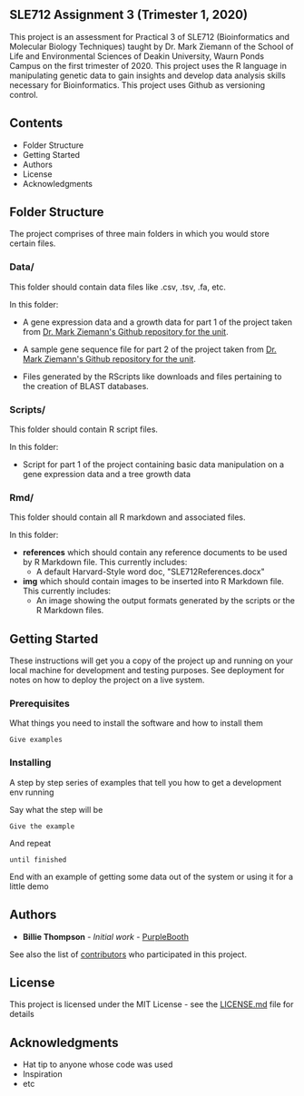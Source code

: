 ## SLE712 Assignment 3 (Trimester 1, 2020)
This project is an assessment for Practical 3 of SLE712 (Bioinformatics and Molecular Biology Techniques) taught by Dr. Mark Ziemann of the School of Life and Environmental Sciences of Deakin University, Waurn Ponds Campus on the first trimester of 2020. This project uses the R language in manipulating genetic data to gain insights and develop data analysis skills necessary for Bioinformatics. This project uses Github as versioning control.

## Contents
* Folder Structure
* Getting Started
* Authors
* License
* Acknowledgments

## Folder Structure

The project comprises of three main folders in which you would store certain files.

### Data/

This folder should contain data files like .csv, .tsv, .fa, etc.

In this folder:

- A gene expression data and a growth data for part 1 of the project taken from [Dr. Mark Ziemann's Github repository for the unit](https://github.com/markziemann/SLE712_files/tree/master/bioinfo_asst3_part1_files).

- A sample gene sequence file for part 2 of the project taken from [Dr. Mark Ziemann's Github repository for the unit](https://github.com/markziemann/SLE712_files/tree/master/bioinfo_asst3_part2_files).

- Files generated by the RScripts like downloads and files pertaining to the creation of BLAST databases.

### Scripts/

This folder should contain R script files.

In this folder:

- Script for part 1 of the project containing basic data manipulation on a gene expression data and a tree growth data 

### Rmd/

This folder should contain all R markdown and associated files.

In this folder:

- **references** which should contain any reference documents to be used by R Markdown file. This currently includes:
  - A default Harvard-Style word doc, "SLE712References.docx"
- **img** which should contain images to be inserted into R Markdown file. This currently includes:
  - An image showing the output formats generated by the scripts or the R Markdown files.

## Getting Started

These instructions will get you a copy of the project up and running on your local machine for development and testing purposes. See deployment for notes on how to deploy the project on a live system.

### Prerequisites

What things you need to install the software and how to install them

```
Give examples
```

### Installing

A step by step series of examples that tell you how to get a development env running

Say what the step will be

```
Give the example
```

And repeat

```
until finished
```

End with an example of getting some data out of the system or using it for a little demo

## Authors

* **Billie Thompson** - *Initial work* - [PurpleBooth](https://github.com/PurpleBooth)

See also the list of [contributors](https://github.com/your/project/contributors) who participated in this project.

## License

This project is licensed under the MIT License - see the [LICENSE.md](LICENSE.md) file for details

## Acknowledgments

* Hat tip to anyone whose code was used
* Inspiration
* etc




